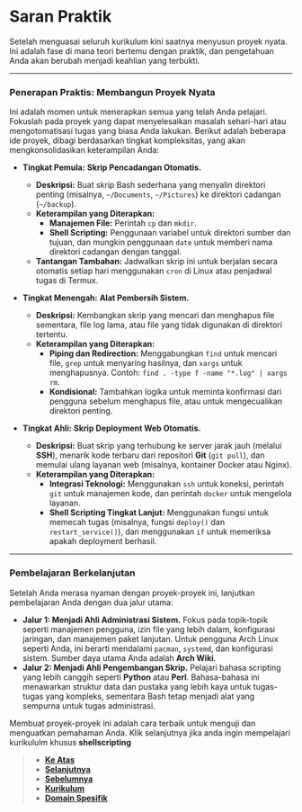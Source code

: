 # Saran Praktik

Setelah menguasai seluruh kurikulum kini saatnya menyusun proyek nyata. Ini adalah fase di mana teori bertemu dengan praktik, dan pengetahuan Anda akan berubah menjadi keahlian yang terbukti.

---

### **Penerapan Praktis: Membangun Proyek Nyata**

Ini adalah momen untuk menerapkan semua yang telah Anda pelajari. Fokuslah pada proyek yang dapat menyelesaikan masalah sehari-hari atau mengotomatisasi tugas yang biasa Anda lakukan. Berikut adalah beberapa ide proyek, dibagi berdasarkan tingkat kompleksitas, yang akan mengkonsolidasikan keterampilan Anda:

* **Tingkat Pemula:** **Skrip Pencadangan Otomatis.**
    * **Deskripsi:** Buat skrip Bash sederhana yang menyalin direktori penting (misalnya, `~/Documents`, `~/Pictures`) ke direktori cadangan (`~/backup`).
    * **Keterampilan yang Diterapkan:**
        * **Manajemen File:** Perintah `cp` dan `mkdir`.
        * **Shell Scripting:** Penggunaan variabel untuk direktori sumber dan tujuan, dan mungkin penggunaan `date` untuk memberi nama direktori cadangan dengan tanggal.
    * **Tantangan Tambahan:** Jadwalkan skrip ini untuk berjalan secara otomatis setiap hari menggunakan `cron` di Linux atau penjadwal tugas di Termux.

* **Tingkat Menengah:** **Alat Pembersih Sistem.**
    * **Deskripsi:** Kembangkan skrip yang mencari dan menghapus file sementara, file log lama, atau file yang tidak digunakan di direktori tertentu.
    * **Keterampilan yang Diterapkan:**
        * **Piping dan Redirection:** Menggabungkan `find` untuk mencari file, `grep` untuk menyaring hasilnya, dan `xargs` untuk menghapusnya. Contoh: `find . -type f -name "*.log" | xargs rm`.
        * **Kondisional:** Tambahkan logika untuk meminta konfirmasi dari pengguna sebelum menghapus file, atau untuk mengecualikan direktori penting.

* **Tingkat Ahli:** **Skrip Deployment Web Otomatis.**
    * **Deskripsi:** Buat skrip yang terhubung ke server jarak jauh (melalui **SSH**), menarik kode terbaru dari repositori **Git** (`git pull`), dan memulai ulang layanan web (misalnya, kontainer Docker atau Nginx).
    * **Keterampilan yang Diterapkan:**
        * **Integrasi Teknologi:** Menggunakan `ssh` untuk koneksi, perintah `git` untuk manajemen kode, dan perintah `docker` untuk mengelola layanan.
        * **Shell Scripting Tingkat Lanjut:** Menggunakan fungsi untuk memecah tugas (misalnya, fungsi `deploy()` dan `restart_service()`), dan menggunakan `if` untuk memeriksa apakah deployment berhasil.

---

### **Pembelajaran Berkelanjutan**

Setelah Anda merasa nyaman dengan proyek-proyek ini, lanjutkan pembelajaran Anda dengan dua jalur utama:

* **Jalur 1: Menjadi Ahli Administrasi Sistem.**
    Fokus pada topik-topik seperti manajemen pengguna, izin file yang lebih dalam, konfigurasi jaringan, dan manajemen paket lanjutan. Untuk pengguna Arch Linux seperti Anda, ini berarti mendalami `pacman`, `systemd`, dan konfigurasi sistem. Sumber daya utama Anda adalah **Arch Wiki**.
* **Jalur 2: Menjadi Ahli Pengembangan Skrip.**
    Pelajari bahasa scripting yang lebih canggih seperti **Python** atau **Perl**. Bahasa-bahasa ini menawarkan struktur data dan pustaka yang lebih kaya untuk tugas-tugas yang kompleks, sementara Bash tetap menjadi alat yang sempurna untuk tugas administrasi.

Membuat proyek-proyek ini adalah cara terbaik untuk menguji dan menguatkan pemahaman Anda. Klik selanjutnya jika anda ingin mempelajari kurikululm khusus **shellscripting**

> - **[Ke Atas](#)**
> - **[Selanjutnya][selanjutnya]**
> - **[Sebelumnya][sebelumnya]**
> - **[Kurikulum][kurikulum]**
> - **[Domain Spesifik][domain]**

[domain]: ../../../programmer/domain-spesifik/README.md
[kurikulum]: ../README.md
[sebelumnya]: ../bagian-4/README.md
[selanjutnya]: ../../../programmer/domain-spesifik/embeddeble/bash/README.md

<!----------------------------------------------------->

[0]: ../README.md
[1]: ../
[2]: ../
[3]: ../
[4]: ../
[5]: ../
[6]: ../
[7]: ../
[8]: ../
[9]: ../
[10]: ../
[11]: ../
[12]: ../
[13]: ../
[14]: ../
[15]: ../
[16]: ../
[17]: ../
[18]: ../
